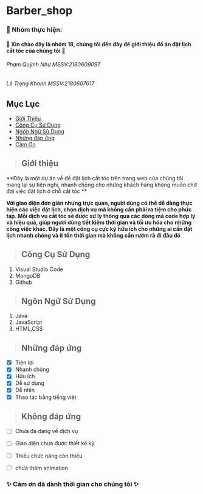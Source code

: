 # Barber_shop

### :couple: Nhóm thực hiện:
#### :tulip: Xin chào đây là nhóm 18, chúng tôi đến đây để giới thiệu đồ án đặt lịch cắt tóc của chúng tôi :tulip:

###### Phạm Quỳnh Như       MSSV:2180609097  
###### Lê Trọng Khanh       MSSV:2180607617

## Mục Lục
- [Giới Thiệu](#giới-thiệu)
- [Công Cụ Sử Dụng](#công-cụ-sử-dụng)
- [Ngôn Ngữ Sử Dụng](#ngôn-ngữ-sử-dụng)
- [Những đáp ứng](#những-đáp-ứng)
- [Cảm Ơn](#cảm-ơn)

> ## Giới thiệu
**Đây là một dự án về đề đặt lịch cắt tóc trên trang web của chúng tôi mang lại sự tiện nghi, nhanh chóng cho những khách hàng không muốn chờ đợi việc đặt lịch ở chỗ cắt tóc **<p>

**Với giao diện đơn giản nhưng trực quan, người dùng có thể dễ dàng thực hiện các việc đặt lịch, chọn dịch vụ mà không cần phải ra tiệm cho phức tạp. Mỗi dịch vụ cắt tóc sẽ được xử lý thông qua các dòng mã code hợp lý và hiệu quả, giúp người dùng tiết kiệm thời gian và tối ưu hóa cho những công việc khác. Đây là một công cụ cực kỳ hữu ích cho những ai cần đặt lịch nhanh chóng và ít tốn thời gian mà không cần rườm rà đi đâu đó**

> ## Công Cụ Sử Dụng
1. Visual Studio Code
2. MongoDB
3. Github

> ## Ngôn Ngữ Sử Dụng
1. Java
2. JavaScript
3. HTML,CSS

> ## Những đáp ứng
- [x] Tiện lợi
- [x] Nhanh chóng
- [x] Hữu ích
- [x] Dễ sử dụng
- [x] Dễ nhìn
- [x] Thao tác bằng tiếng việt
> ## Không đáp ứng
- [ ] Chưa đa dạng về dịch vụ
- [ ] Giao diện chưa được thiết kế kỹ 
- [ ] Thiếu chức năng còn thiếu
- [ ] chưa thêm animation 


### :sparkles: Cảm ơn đã dành thời gian cho chúng tôi :sparkles:
